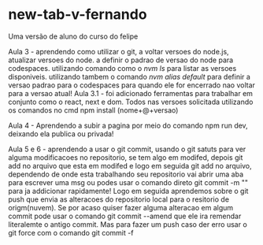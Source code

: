 # new-tab-v-fernando
Uma versão de aluno do curso do felipe

Aula 3 - aprendendo como utilizar o git, a voltar versoes do node.js, atualizar versoes do node.
a definir o padrao de versao do node para codespaces. utilizando comando como o *nvm ls* para listar as versoes disponiveis.
utilizando tambem o comando *nvm alias default* para definir a versao padrao para o codespaces para quando ele for encerrado nao voltar para a versao atual!
Aula 3.1 - foi adicionado ferramentas para trabalhar em conjunto como o react, next e dom. Todos nas versoes solicitada utilizando os comandos no cmd npm install (nome+@+versao)

Aula 4 - Aprendendo a subir a pagina por meio do comando npm run dev, deixando ela publica ou privada!

Aula 5 e 6 - aprendendo a usar o git commit, usando o git satuts para ver alguma modificacoes no repositorio, se tem algo em modifed, depois git add no arquivo que esta em modifed e logo em seguida git add no arquivo, dependendo de onde esta trabalhando seu repositorio vai abrir uma aba para escrever uma msg ou podes usar o comando direto git commit -m "" para ja addicionar rapidamente! Logo em seguida aprendemos sobre o git push que envia as alteracoes do repositorio local para o resitorio de origm(nuvem). Se por acaso quiser fazer alguma alteracao em algum commit pode usar o comando git commit --amend que ele ira remendar literalemte o antigo commit. Mas para fazer um push caso der erro usar o git force com o comando git commit -f 